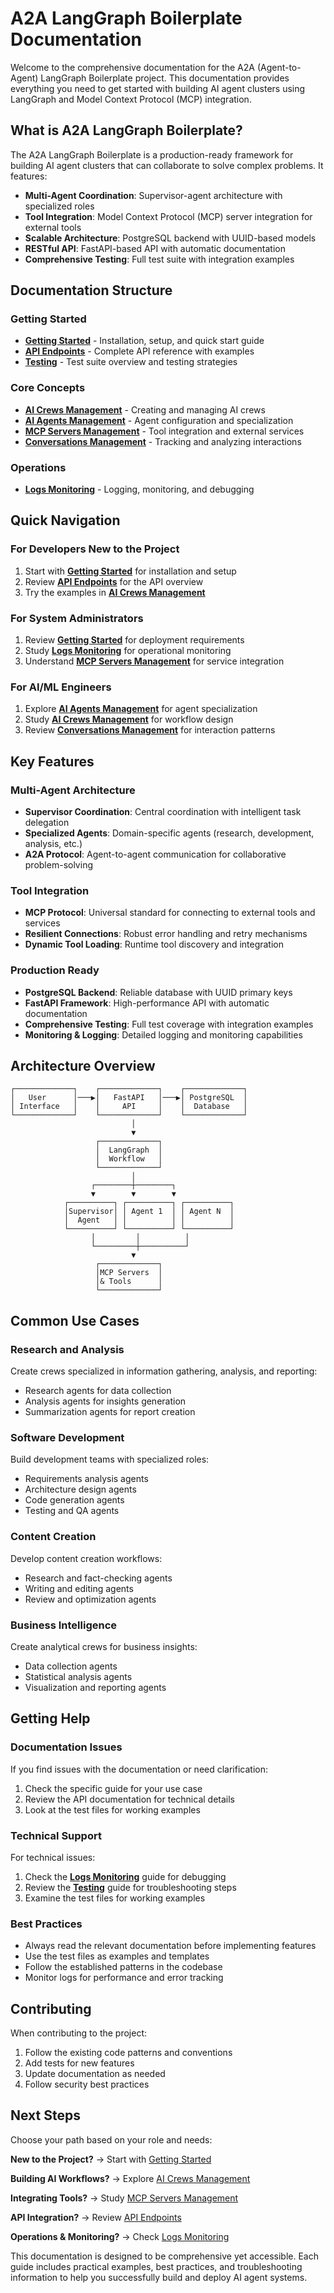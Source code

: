 # A2A LangGraph Boilerplate Documentation

Welcome to the comprehensive documentation for the A2A (Agent-to-Agent) LangGraph Boilerplate project. This documentation provides everything you need to get started with building AI agent clusters using LangGraph and Model Context Protocol (MCP) integration.

## What is A2A LangGraph Boilerplate?

The A2A LangGraph Boilerplate is a production-ready framework for building AI agent clusters that can collaborate to solve complex problems. It features:

- **Multi-Agent Coordination**: Supervisor-agent architecture with specialized roles
- **Tool Integration**: Model Context Protocol (MCP) server integration for external tools
- **Scalable Architecture**: PostgreSQL backend with UUID-based models
- **RESTful API**: FastAPI-based API with automatic documentation
- **Comprehensive Testing**: Full test suite with integration examples

## Documentation Structure

### Getting Started
- **[Getting Started](getting-started.md)** - Installation, setup, and quick start guide
- **[API Endpoints](api-endpoints.md)** - Complete API reference with examples
- **[Testing](testing.md)** - Test suite overview and testing strategies

### Core Concepts
- **[AI Crews Management](ai-crews-management.md)** - Creating and managing AI crews
- **[AI Agents Management](ai-agents-management.md)** - Agent configuration and specialization
- **[MCP Servers Management](mcp-servers-management.md)** - Tool integration and external services
- **[Conversations Management](conversations-management.md)** - Tracking and analyzing interactions

### Operations
- **[Logs Monitoring](logs-monitoring.md)** - Logging, monitoring, and debugging

## Quick Navigation

### For Developers New to the Project
1. Start with **[Getting Started](getting-started.md)** for installation and setup
2. Review **[API Endpoints](api-endpoints.md)** for the API overview
3. Try the examples in **[AI Crews Management](ai-crews-management.md)**

### For System Administrators
1. Review **[Getting Started](getting-started.md)** for deployment requirements
2. Study **[Logs Monitoring](logs-monitoring.md)** for operational monitoring
3. Understand **[MCP Servers Management](mcp-servers-management.md)** for service integration

### For AI/ML Engineers
1. Explore **[AI Agents Management](ai-agents-management.md)** for agent specialization
2. Study **[AI Crews Management](ai-crews-management.md)** for workflow design
3. Review **[Conversations Management](conversations-management.md)** for interaction patterns

## Key Features

### Multi-Agent Architecture
- **Supervisor Coordination**: Central coordination with intelligent task delegation
- **Specialized Agents**: Domain-specific agents (research, development, analysis, etc.)
- **A2A Protocol**: Agent-to-agent communication for collaborative problem-solving

### Tool Integration
- **MCP Protocol**: Universal standard for connecting to external tools and services
- **Resilient Connections**: Robust error handling and retry mechanisms
- **Dynamic Tool Loading**: Runtime tool discovery and integration

### Production Ready
- **PostgreSQL Backend**: Reliable database with UUID primary keys
- **FastAPI Framework**: High-performance API with automatic documentation
- **Comprehensive Testing**: Full test coverage with integration examples
- **Monitoring & Logging**: Detailed logging and monitoring capabilities

## Architecture Overview

```
┌─────────────┐    ┌─────────────┐    ┌─────────────┐
│   User      │───▶│   FastAPI   │───▶│ PostgreSQL  │
│ Interface   │    │     API     │    │  Database   │
└─────────────┘    └─────────────┘    └─────────────┘
                           │
                           ▼
                   ┌─────────────┐
                   │  LangGraph  │
                   │  Workflow   │
                   └─────────────┘
                           │
                  ┌────────┼────────┐
                  ▼        ▼        ▼
            ┌──────────┐ ┌──────────┐ ┌──────────┐
            │Supervisor│ │ Agent 1  │ │ Agent N  │
            │  Agent   │ │          │ │          │
            └──────────┘ └──────────┘ └──────────┘
                  │         │          │
                  └─────────┼──────────┘
                           ▼
                   ┌─────────────┐
                   │MCP Servers  │
                   │& Tools      │
                   └─────────────┘
```

## Common Use Cases

### Research and Analysis
Create crews specialized in information gathering, analysis, and reporting:
- Research agents for data collection
- Analysis agents for insights generation
- Summarization agents for report creation

### Software Development
Build development teams with specialized roles:
- Requirements analysis agents
- Architecture design agents
- Code generation agents
- Testing and QA agents

### Content Creation
Develop content creation workflows:
- Research and fact-checking agents
- Writing and editing agents
- Review and optimization agents

### Business Intelligence
Create analytical crews for business insights:
- Data collection agents
- Statistical analysis agents
- Visualization and reporting agents

## Getting Help

### Documentation Issues
If you find issues with the documentation or need clarification:
1. Check the specific guide for your use case
2. Review the API documentation for technical details
3. Look at the test files for working examples

### Technical Support
For technical issues:
1. Check the **[Logs Monitoring](logs-monitoring.md)** guide for debugging
2. Review the **[Testing](testing.md)** guide for troubleshooting steps
3. Examine the test files for working examples

### Best Practices
- Always read the relevant documentation before implementing features
- Use the test files as examples and templates
- Follow the established patterns in the codebase
- Monitor logs for performance and error tracking

## Contributing

When contributing to the project:
1. Follow the existing code patterns and conventions
2. Add tests for new features
3. Update documentation as needed
4. Follow security best practices

## Next Steps

Choose your path based on your role and needs:

**New to the Project?** → Start with [Getting Started](getting-started.md)

**Building AI Workflows?** → Explore [AI Crews Management](ai-crews-management.md)

**Integrating Tools?** → Study [MCP Servers Management](mcp-servers-management.md)

**API Integration?** → Review [API Endpoints](api-endpoints.md)

**Operations & Monitoring?** → Check [Logs Monitoring](logs-monitoring.md)

This documentation is designed to be comprehensive yet accessible. Each guide includes practical examples, best practices, and troubleshooting information to help you successfully build and deploy AI agent systems.
